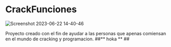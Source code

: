 # CrackFunciones


![Screenshot 2023-06-22 14-40-46](https://github.com/CrackerVNTT/CrackFunciones/assets/137449559/4fe95f77-2267-48e9-8281-fe4c3143d183)

Proyecto creado con el fin de ayudar a las personas que apenas comiensan en el mundo de cracking y programacion.
##** hoka ** ##
